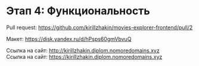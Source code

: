 # Этап 4: Функциональность

Pull request: https://github.com/kirillzhakin/movies-explorer-frontend/pull/2

Макет: https://disk.yandex.ru/d/hPsps60gmVbvuQ

Ссылка на сайт: http://kirillzhakin.diplom.nomoredomains.xyz  
Ссылка на сайт: https://kirillzhakin.diplom.nomoredomains.xyz  

